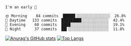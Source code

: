 <!--START_SECTION:productive-box-in-readme-->
```text
I'm an early 🐥

🌞 Morning    84 commits  █████▌░░░░░░░░░░░░░░░  26.8%
🌆 Daytime   133 commits  ████████▉░░░░░░░░░░░░  42.4%
🌃 Evening    60 commits  ████░░░░░░░░░░░░░░░░░  19.1%
🌚 Night      37 commits  ██▍░░░░░░░░░░░░░░░░░░  11.8%
```
<!--END_SECTION:productive-box-in-readme-->
[![Anurag's GitHub stats](https://github-readme-stats.vercel.app/api?username=tykeaboyloy&count_private=true&theme=vue-light&show_icons=true)](https://github.com/anuraghazra/github-readme-stats)
[![Top Langs](https://github-readme-stats.vercel.app/api/top-langs/?username=tykeaboyloy&layout=compact&theme=vue-light&langs_count=8)](https://github.com/anuraghazra/github-readme-stats)
